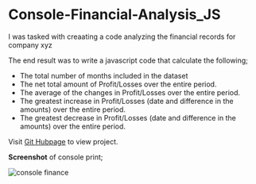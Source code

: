 # Console-Financial-Analysis_JS


I was tasked with creaating a code analyzing the financial records for company xyz

  The end result was to write a javascript code that calculate the following;

- The total number of months included in the dataset
- The net total amount of Profit/Losses over the entire period.
- The average of the changes in Profit/Losses over the entire period.
- The greatest increase in Profit/Losses (date and difference in the amounts) over the entire
period.
- The greatest decrease in Profit/Losses (date and difference in the amounts) over the entire
period.

Visit [Git Hubpage](https://ivash1315.github.io/Console-Financial-Analysis_JS/) to view project.


**Screenshot** of console print;



![console finance](https://github.com/Ivash1315/Console-Finances/assets/98929108/551724a3-e089-4140-9b56-c96aa5019650)


